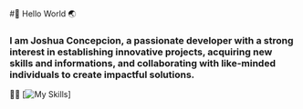 #👋 Hello World 🌏

### I am Joshua Concepcion, a passionate developer with a strong interest in establishing innovative projects, acquiring new skills and informations, and collaborating with like-minded individuals to create impactful solutions.

👨‍💻 
[![My Skills](https://skillicons.dev/icons?i=html,css,js,ts,mongodb,nodejs,nestjs,mysql,php,laravel,github,git,postman,vscode&perline=7)]
